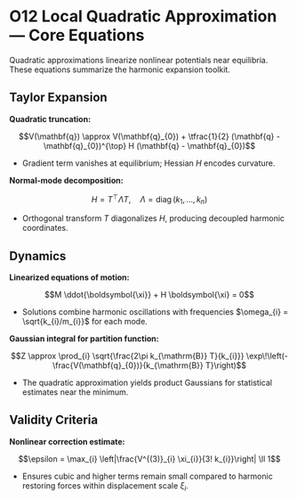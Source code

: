 # O12 Local Quadratic Approximation — Core Equations

Quadratic approximations linearize nonlinear potentials near equilibria. These equations summarize the harmonic expansion toolkit.

## Taylor Expansion
**Quadratic truncation:**

$$V(\mathbf{q}) \approx V(\mathbf{q}_{0}) + \tfrac{1}{2} (\mathbf{q} - \mathbf{q}_{0})^{\top} H (\mathbf{q} - \mathbf{q}_{0})$$

- Gradient term vanishes at equilibrium; Hessian $H$ encodes curvature.

**Normal-mode decomposition:**

$$H = T^{\top} \Lambda T, \quad \Lambda = \operatorname{diag}(k_{1}, \ldots, k_{n})$$

- Orthogonal transform $T$ diagonalizes $H$, producing decoupled harmonic coordinates.

## Dynamics
**Linearized equations of motion:**

$$M \ddot{\boldsymbol{\xi}} + H \boldsymbol{\xi} = 0$$

- Solutions combine harmonic oscillations with frequencies $\omega_{i} = \sqrt{k_{i}/m_{i}}$ for each mode.

**Gaussian integral for partition function:**

$$Z \approx \prod_{i} \sqrt{\frac{2\pi k_{\mathrm{B}} T}{k_{i}}} \exp\!\left(-\frac{V(\mathbf{q}_{0})}{k_{\mathrm{B}} T}\right)$$

- The quadratic approximation yields product Gaussians for statistical estimates near the minimum.

## Validity Criteria
**Nonlinear correction estimate:**

$$\epsilon = \max_{i} \left|\frac{V^{(3)}_{i} \xi_{i}}{3! k_{i}}\right| \ll 1$$

- Ensures cubic and higher terms remain small compared to harmonic restoring forces within displacement scale $\xi_{i}$.
